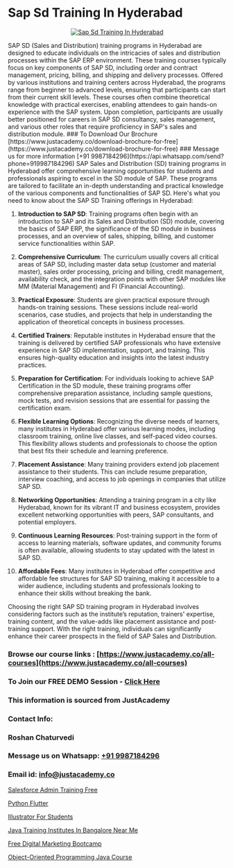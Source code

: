 # Sap Sd Training In Hyderabad

<p align="center">
  <a href="https://justacademy.co/course-detail/sap-sd-training">
    <img src="https://justacademy.co/storage2/course_image/1709713323_course_image.webp" alt="Sap Sd Training In Hyderabad">
  </a>
</p>
SAP SD (Sales and Distribution) training programs in Hyderabad are designed to educate individuals on the intricacies of sales and distribution processes within the SAP ERP environment. These training courses typically focus on key components of SAP SD, including order and contract management, pricing, billing, and shipping and delivery processes. Offered by various institutions and training centers across Hyderabad, the programs range from beginner to advanced levels, ensuring that participants can start from their current skill levels. These courses often combine theoretical knowledge with practical exercises, enabling attendees to gain hands-on experience with the SAP system. Upon completion, participants are usually better positioned for careers in SAP SD consultancy, sales management, and various other roles that require proficiency in SAP's sales and distribution module.
### To Download Our Brochure [https://www.justacademy.co/download-brochure-for-free](https://www.justacademy.co/download-brochure-for-free)
### Message us for more information [+91 9987184296](https://api.whatsapp.com/send?phone=919987184296)
SAP Sales and Distribution (SD) training programs in Hyderabad offer comprehensive learning opportunities for students and professionals aspiring to excel in the SD module of SAP. These programs are tailored to facilitate an in-depth understanding and practical knowledge of the various components and functionalities of SAP SD. Here's what you need to know about the SAP SD Training offerings in Hyderabad:

1) **Introduction to SAP SD**: Training programs often begin with an introduction to SAP and its Sales and Distribution (SD) module, covering the basics of SAP ERP, the significance of the SD module in business processes, and an overview of sales, shipping, billing, and customer service functionalities within SAP.

2) **Comprehensive Curriculum**: The curriculum usually covers all critical areas of SAP SD, including master data setup (customer and material master), sales order processing, pricing and billing, credit management, availability check, and the integration points with other SAP modules like MM (Material Management) and FI (Financial Accounting).

3) **Practical Exposure**: Students are given practical exposure through hands-on training sessions. These sessions include real-world scenarios, case studies, and projects that help in understanding the application of theoretical concepts in business processes.

4) **Certified Trainers**: Reputable institutes in Hyderabad ensure that the training is delivered by certified SAP professionals who have extensive experience in SAP SD implementation, support, and training. This ensures high-quality education and insights into the latest industry practices.

5) **Preparation for Certification**: For individuals looking to achieve SAP Certification in the SD module, these training programs offer comprehensive preparation assistance, including sample questions, mock tests, and revision sessions that are essential for passing the certification exam.

6) **Flexible Learning Options**: Recognizing the diverse needs of learners, many institutes in Hyderabad offer various learning modes, including classroom training, online live classes, and self-paced video courses. This flexibility allows students and professionals to choose the option that best fits their schedule and learning preference.

7) **Placement Assistance**: Many training providers extend job placement assistance to their students. This can include resume preparation, interview coaching, and access to job openings in companies that utilize SAP SD.

8) **Networking Opportunities**: Attending a training program in a city like Hyderabad, known for its vibrant IT and business ecosystem, provides excellent networking opportunities with peers, SAP consultants, and potential employers.

9) **Continuous Learning Resources**: Post-training support in the form of access to learning materials, software updates, and community forums is often available, allowing students to stay updated with the latest in SAP SD.

10) **Affordable Fees**: Many institutes in Hyderabad offer competitive and affordable fee structures for SAP SD training, making it accessible to a wider audience, including students and professionals looking to enhance their skills without breaking the bank.

Choosing the right SAP SD training program in Hyderabad involves considering factors such as the institute’s reputation, trainers' expertise, training content, and the value-adds like placement assistance and post-training support. With the right training, individuals can significantly enhance their career prospects in the field of SAP Sales and Distribution.

### Browse our course links : [https://www.justacademy.co/all-courses](https://www.justacademy.co/all-courses) 
### To Join our FREE DEMO Session - [Click Here](https://www.justacademy.co/register-for-course-demo)


### This information is sourced from JustAcademy
### Contact Info:
### Roshan Chaturvedi
### Message us on Whatsapp: [+91 9987184296](https://api.whatsapp.com/send?phone=919987184296)
### Email id: [info@justacademy.co](mailto:info@justacademy.co)
                
[Salesforce Admin Training Free](https://www.linkedin.com/pulse/salesforce-admin-training-free-justacademy-sunnyvale-qpmbc?trackingId=GyuiIckj6fSEC%2BgoLXWwvg%3D%3D&lipi=urn%3Ali%3Apage%3Ad_flagship3_company_admin%3BNFdqqfBkQamwMdOz7MGZnA%3D%3D)

[Python Flutter](https://www.linkedin.com/pulse/python-flutter-justacademy-hyderabad-o4jpc/)

[Illustrator For Students](https://medium.com/@ranemanish460/illustrator-for-students-54a67ee88ff9)

[Java Training Institutes In Bangalore Near Me](https://medium.com/@ranemanish460/java-training-institutes-in-bangalore-near-me-0491b6ef50f7)

[Free Digital Marketing Bootcamp](https://justacademyin.github.io/justacademy/free-digital-marketing-bootcamp)

[Object-Oriented Programming Java Course](https://justacademyin.github.io/justacademy/object-oriented-programming-java-course)

